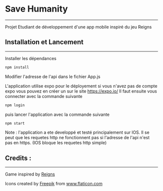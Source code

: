# Save Humanity
-- --
Projet Etudiant de développement d'une app mobile inspiré du jeu Reigns

## Installation et Lancement
-- --
Installer les dépendances
```bash
npm install
```

Modifier l'adresse de l'api dans le fichier App.js

L'application utilise expo pour le déployement si vous n'avez pas de compte expo vous pouvez en créer un sur le site https://expo.io/ 
Il faut ensuite vous connecter avec la commande suivante
```bash
npm login
```
puis lancer l'application avec la commande suivante
```bash
npm start
```

Note : l'application a ete developpé et testé principalement sur IOS.
Il se peut que les requetes http ne fonctionnent pas si l'adresse de l'api n'est pas en https. (IOS bloque les requetes http simple)
## Credits :
-- --
Game inspired by <a href="https://play.google.com/store/apps/details?id=com.devolver.reigns&hl=fr">Reigns</a> 

Icons created by <a href="https://www.freepik.com/" title="fish icons">Freepik</a> from <a href="https://www.flaticon.com/" title="Flaticon">www.flaticon.com</a>
